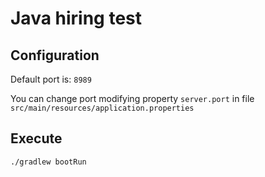 # Java hiring test

## Configuration

Default port is: `8989`

You can change port modifying property `server.port` in file `src/main/resources/application.properties`

## Execute

```
./gradlew bootRun
```